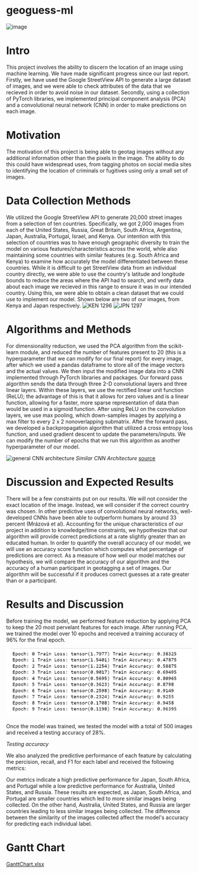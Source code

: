 
# geoguess-ml
![image](https://github.gatech.edu/storage/user/60157/files/a4fe5357-46df-4f2b-8462-99021752c736)
# Intro
This project involves the ability to discern the location of an image using machine learning. We have made significant progress since our last report. Firstly, we have used the Google StreetView API to generate a large dataset of images, and we were able to check attributes of the data that we recieved in order to avoid noise in our dataset. Secondly, using a collection of PyTorch libraries, we implemented principal component analysis (PCA) and a convolutional neural network (CNN) in order to make predictions on each image. 
# Motivation
The motivation of this project is being able to geotag images without any additional information other than the pixels in the image. The ability to do this could have widespread uses, from tagging photos on social media sites to identifying the location of criminals or fugitives using only a small set of images. 
# Data Collection Methods
We utilized the Google StreetView API to generate 20,000 street images from a selection of ten countries. Specifically, we got 2,000 images from each of the United States, Russia, Great Britain, South Africa, Argentina, Japan, Australia, Portugal, Israel, and Kenya. Our intention with this selection of countries was to have enough geographic diversity to train the model on various features/characteristics across the world, while also maintaining some countries with similar features (e.g. South Africa and Kenya) to examine how accurately the model differentiated between these countries. While it is difficult to get StreetView data from an individual country directly, we were able to use the country's latitude and longitude bounds to reduce the areas where the API had to search, and verify data about each image we recieved in this range to ensure it was in our intended country. Using this, we were able to obtain a clean dataset that we could use to implement our model. Shown below are two of our images, from Kenya and Japan respectively.
![KEN 1296](https://github.gatech.edu/storage/user/63747/files/4d0cab57-e065-4d5d-aa0a-4444d0d5db33)
![JPN 1297](https://github.gatech.edu/storage/user/63747/files/672a20f3-2467-475a-b9b0-c514bcff5b6d)
 
 





# Algorithms and Methods
For dimensionality reduction, we used the PCA algorithm from the scikit-learn module, and reduced the number of features present to 20 (this is a hyperparameter that we can modify for our final report) for every image, after which we used a pandas dataframe to store all of the image vectors and the actual values.  We then input the modified image data into a CNN implemented through PyTorch libraries and packages. Our forward pass algorithm sends the data through three 2-D convolutional layers and three linear layers. Within these layers, we use the rectified linear unit function (ReLU); the advantage of this is that it allows for zero values and is a linear function, allowing for a faster, more sparse representation of data than would be used in a sigmoid function. After using ReLU on the convolution layers, we use max pooling, which down-samples images by applying a max filter to every 2 x 2 nonoverlapping submatrix. After the forward pass, we developed a backpropagation algorithm that utilized a cross entropy loss function, and used gradient descent to update the parameters/inputs. We can modify the number of epochs that we run this algorithm as another hyperparameter of our model. 

![general CNN architecture](https://i0.wp.com/developersbreach.com/wp-content/uploads/2020/08/cnn_banner.png?fit=1200%2C564&ssl=1)
*Similar CNN Architecture*   [source](https://developersbreach.com/convolution-neural-network-deep-learning/)
# Discussion and Expected Results
There will be a few constraints put on our results. We will not consider the exact location of the image. Instead, we will consider if the correct country was chosen. In other predictive uses of convolutional neural networks, well-developed CNNs have been able to outperform humans by around 33 percent (Mrázová et al). Accounting for the unique characteristics of our project in addition to knowledge/time constraints, we hypothesize that our algorithm will provide correct predictions at a rate slightly greater than an educated human.
In order to quantify the overall accuracy of our model, we will use an accuracy score function which computes what percentage of predictions are correct. As a measure of how well our model matches our hypothesis, we will compare the accuracy of our algorithm and the accuracy of a human participant in geotagging a set of images. Our algorithm will be successful if it produces correct guesses at a rate greater than or a participant.

# Results and Discussion
Before training the model, we performed feature reduction by applying PCA to keep the 20 most pervelant features for each image. After running PCA, we trained the model over 10 epochs and received a training accuracy of 96% for the final epoch.

![Epoch Training Data](Training_Accuracy.png)

Once the model was trained, we tested the model with a total of 500 images and received a testing accuracy of 28%.

*Testing accuracy*

We also analyzed the predictive performance of each feature by calculating the percision, recall, and F1 for each label and received the following metrics:


Our metrics indicate a high predictive performance for Japan, South Africa, and Portugal while a low predictive performance for Australia, United States, and Russia. These results are expected, as Japan, South Africa, and Portugal are smaller countries which led to more similar images being collected. On the other hand, Australia, United States, and Russia are larger countries leading to less similar images being collected. The difference between the similarity of the images collected affect the model's accuracy for predicting each individual label. 

# Gantt Chart
[GanttChart.xlsx](https://github.gatech.edu/dgorin6/geoguess-ml/files/1193/GanttChart.xlsx)
